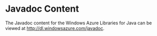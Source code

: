 <properties linkid="develop-java-javadocs" urlDisplayName="Javadocs" pageTitle="Javadocs - Windows Azure resources" title="Javadocs - Windows Azure resources" metaKeywords="" description="Javadoc API reference for the Windows Azure SDK for Java." metaCanonical="" disqusComments="1" umbracoNaviHide="0" />




<h1>Javadoc Content</h1>
<p>The Javadoc content for the Windows Azure Libraries for Java can be viewed at <a href="http://dl.windowsazure.com/javadoc">http://dl.windowsazure.com/javadoc</a>.</p>